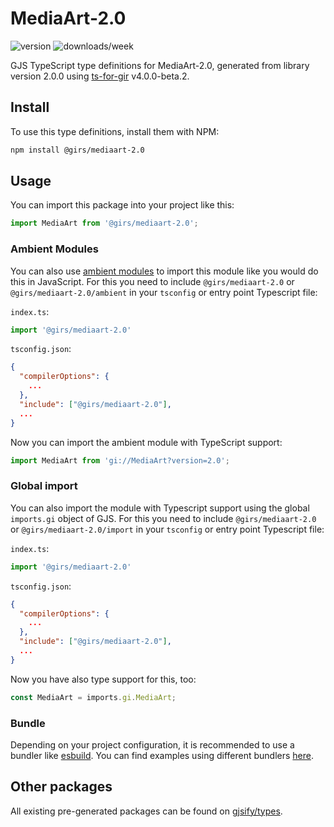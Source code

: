 
# MediaArt-2.0

![version](https://img.shields.io/npm/v/@girs/mediaart-2.0)
![downloads/week](https://img.shields.io/npm/dw/@girs/mediaart-2.0)


GJS TypeScript type definitions for MediaArt-2.0, generated from library version 2.0.0 using [ts-for-gir](https://github.com/gjsify/ts-for-gir) v4.0.0-beta.2.


## Install

To use this type definitions, install them with NPM:
```bash
npm install @girs/mediaart-2.0
```

## Usage

You can import this package into your project like this:
```ts
import MediaArt from '@girs/mediaart-2.0';
```

### Ambient Modules

You can also use [ambient modules](https://github.com/gjsify/ts-for-gir/tree/main/packages/cli#ambient-modules) to import this module like you would do this in JavaScript.
For this you need to include `@girs/mediaart-2.0` or `@girs/mediaart-2.0/ambient` in your `tsconfig` or entry point Typescript file:

`index.ts`:
```ts
import '@girs/mediaart-2.0'
```

`tsconfig.json`:
```json
{
  "compilerOptions": {
    ...
  },
  "include": ["@girs/mediaart-2.0"],
  ...
}
```

Now you can import the ambient module with TypeScript support: 

```ts
import MediaArt from 'gi://MediaArt?version=2.0';
```

### Global import

You can also import the module with Typescript support using the global `imports.gi` object of GJS.
For this you need to include `@girs/mediaart-2.0` or `@girs/mediaart-2.0/import` in your `tsconfig` or entry point Typescript file:

`index.ts`:
```ts
import '@girs/mediaart-2.0'
```

`tsconfig.json`:
```json
{
  "compilerOptions": {
    ...
  },
  "include": ["@girs/mediaart-2.0"],
  ...
}
```

Now you have also type support for this, too:

```ts
const MediaArt = imports.gi.MediaArt;
```

### Bundle

Depending on your project configuration, it is recommended to use a bundler like [esbuild](https://esbuild.github.io/). You can find examples using different bundlers [here](https://github.com/gjsify/ts-for-gir/tree/main/examples).

## Other packages

All existing pre-generated packages can be found on [gjsify/types](https://github.com/gjsify/types).

